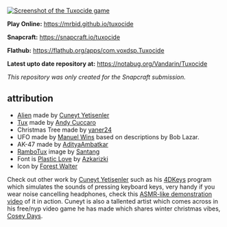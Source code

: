 [![Screenshot of the Tuxocide game](https://raw.githubusercontent.com/mrbid/Tuxocide/main/screenshot.png)](https://www.youtube.com/watch?v=ZBeDcu7AnJY)

**Play Online:** https://mrbid.github.io/tuxocide

**Snapcraft:** https://snapcraft.io/tuxocide

**Flathub:** https://flathub.org/apps/com.voxdsp.Tuxocide

**Latest upto date repository at:** https://notabug.org/Vandarin/Tuxocide

*This repository was only created for the Snapcraft submission.*

## attribution
* [Alien](https://lospec.com/gallery/cyon4d/psychicer-alien-lowpolyworkshop-challenge-entry) made by [Cuneyt Yetisenler](https://pixeljoint.com/p/29255.htm?sec=icons&pg=1)
* [Tux](https://sketchfab.com/3d-models/tux-157de95fa4014050a969a8361a83d366) made by [Andy Cuccaro](https://andycuccaro.gumroad.com/)
* Christmas Tree made by [yaner24](https://downloadfree3d.com/3d-printing-models/art/little-christmas-tree/)
* UFO made by [Manuel Wins](https://downloadfree3d.com/3d-models/aircraft/spaceship/bob-lazar-ufo/) based on descriptions by Bob Lazar.
* AK-47 made by [AdityaAmbatkar](https://downloadfree3d.com/3d-models/weapons/rifle/ak-47-6/)
* [RamboTux](https://3.bp.blogspot.com/_OTIWl8p4ISc/SgxWz8Ixa5I/AAAAAAAABnM/hSxs5hdrya8/s1600-h/santang-rambo-tux.png) image by [Santang](https://web.archive.org/web/20151002050322/http://www.crystalxp.net/forum/en/profil-27983.htm)
* Font is [Plastic Love](https://www.fontspace.com/plastic-love-font-f49676) by [Azkarizki](https://www.fontspace.com/azkarizki)
* Icon by [Forest Walter](https://www.forrestwalter.com/)

Check out other work by [Cuneyt Yetisenler](https://cyon4d.itch.io/) such as his [4DKeys](https://cyon4d.itch.io/4dkeys) program which simulates the sounds of pressing keyboard keys, very handy if you wear noise cancelling headphones, check this [ASMR-like demonstration video](https://www.youtube.com/watch?v=DFzBsl4H-do) of it in action. Cuneyt is also a tallented artist which comes across in his free/nyp video game he has made which shares winter christmas vibes, [Cosey Days](https://cyon4d.itch.io/cozy-days).
